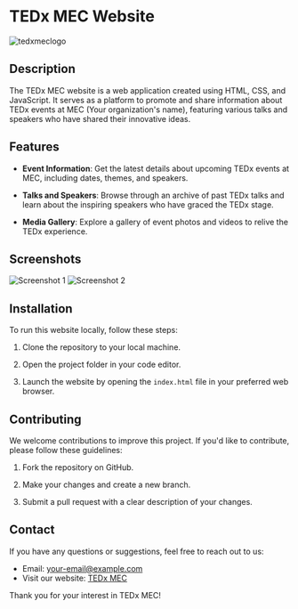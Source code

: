 # TEDx MEC Website


![tedxmeclogo](https://github.com/adamsyy/TEDxMEC-23/assets/75473780/725dbc24-fb0c-48e4-90fc-c36ee3612157)

## Description

The TEDx MEC website is a web application created using HTML, CSS, and JavaScript. It serves as a platform to promote and share information about TEDx events at MEC (Your organization's name), featuring various talks and speakers who have shared their innovative ideas.

## Features

- **Event Information**: Get the latest details about upcoming TEDx events at MEC, including dates, themes, and speakers.

- **Talks and Speakers**: Browse through an archive of past TEDx talks and learn about the inspiring speakers who have graced the TEDx stage.

- **Media Gallery**: Explore a gallery of event photos and videos to relive the TEDx experience.

## Screenshots

![Screenshot 1](https://i.ibb.co/yYV4hRV/IMG-5596.jpg)
![Screenshot 2](https://i.ibb.co/Y8nQfSL/IMG-5595.jpg)


## Installation

To run this website locally, follow these steps:

1. Clone the repository to your local machine.

2. Open the project folder in your code editor.

3. Launch the website by opening the `index.html` file in your preferred web browser.

## Contributing

We welcome contributions to improve this project. If you'd like to contribute, please follow these guidelines:

1. Fork the repository on GitHub.

2. Make your changes and create a new branch.

3. Submit a pull request with a clear description of your changes.


## Contact

If you have any questions or suggestions, feel free to reach out to us:

- Email: your-email@example.com
- Visit our website: [TEDx MEC](https://tedxmec.in/)

Thank you for your interest in TEDx MEC!

